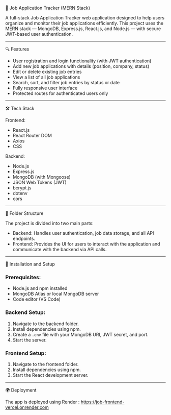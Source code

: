 
💼 Job Application Tracker (MERN Stack)

A full-stack Job Application Tracker web application designed to help users organize and monitor their job applications efficiently. This project uses the MERN stack — MongoDB, Express.js, React.js, and Node.js — with secure JWT-based user authentication.

---

🔍 Features

* User registration and login functionality (with JWT authentication)
* Add new job applications with details (position, company, status)
* Edit or delete existing job entries
* View a list of all job applications
* Search, sort, and filter job entries by status or date
* Fully responsive user interface
* Protected routes for authenticated users only

---

🛠️ Tech Stack

Frontend:

* React.js
* React Router DOM
* Axios
* CSS

Backend:

* Node.js
* Express.js
* MongoDB (with Mongoose)
* JSON Web Tokens (JWT)
* bcrypt.js
* dotenv
* cors

---

📁 Folder Structure

The project is divided into two main parts:

* Backend: Handles user authentication, job data storage, and all API endpoints.
* Frontend: Provides the UI for users to interact with the application and communicate with the backend via API calls.

---

🎯 Installation and Setup

### Prerequisites:

* Node.js and npm installed
* MongoDB Atlas or local MongoDB server
* Code editor (VS Code)

### Backend Setup:

1. Navigate to the backend folder.
2. Install dependencies using npm.
3. Create a `.env` file with your MongoDB URI, JWT secret, and port.
4. Start the server.

### Frontend Setup:

1. Navigate to the frontend folder.
2. Install dependencies using npm.
3. Start the React development server.

---

🌍 Deployment

The app is deployed using Render : https://job-frontend-vercel.onrender.com


